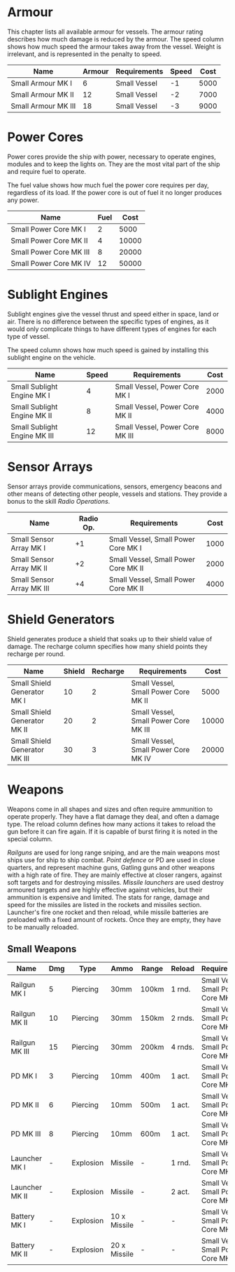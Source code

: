 # Armour

This chapter lists all available armour for vessels. The armour rating describes
how much damage is reduced by the armour. The speed column shows how much speed
the armour takes away from the vessel. Weight is irrelevant, and is represented
in the penalty to speed.

| Name                | Armour    | Requirements         |  Speed   |  Cost
|---------------------|-----------|----------------------|----------|---------
| Small Armour MK I   | 6         | Small Vessel         | -1       | 5000
| Small Armour MK II  | 12        | Small Vessel         | -2       | 7000
| Small Armour MK III | 18        | Small Vessel         | -3       | 9000

# Power Cores

Power cores provide the ship with power, necessary to operate engines, modules
and to keep the lights on. They are the most vital part of the ship and require
fuel to operate.

The fuel value shows how much fuel the power core requires per day, regardless
of its load. If the power core is out of fuel it no longer produces any power.

| Name                    | Fuel  | Cost
|-------------------------|-------|--------
| Small Power Core MK I   | 2     |  5000
| Small Power Core MK II  | 4     | 10000
| Small Power Core MK III | 8     | 20000
| Small Power Core MK IV  | 12    | 50000

# Sublight Engines

Sublight engines give the vessel thrust and speed either in space, land or air.
There is no difference between the specific types of engines, as it would only
complicate things to have different types of engines for each type of vessel.

The speed column shows how much speed is gained by installing this sublight
engine on the vehicle.

| Name                         | Speed | Requirements                       | Cost
|------------------------------|-------|----------------------------------- |-----
| Small Sublight Engine MK I   | 4     | Small Vessel, Power Core MK I      | 2000
| Small Sublight Engine MK II  | 8     | Small Vessel, Power Core MK II     | 4000
| Small Sublight Engine MK III | 12    | Small Vessel, Power Core MK III    | 8000

# Sensor Arrays

Sensor arrays provide communications, sensors, emergency beacons and other means
of detecting other people, vessels and stations. They provide a bonus to the
skill _Radio Operations_.

| Name                      | Radio Op. | Requirements                          | Cost
|---------------------------|-----------|-------------------------------------- |-----
| Small Sensor Array MK I   | +1        | Small Vessel, Small Power Core MK I   | 1000
| Small Sensor Array MK II  | +2        | Small Vessel, Small Power Core MK II  | 2000
| Small Sensor Array MK III | +4        | Small Vessel, Small Power Core MK II  | 4000

# Shield Generators

Shield generates produce a shield that soaks up to their shield value of damage.
The recharge column specifies how many shield points they recharge per round.

| Name                          | Shield | Recharge | Requirements                          | Cost
|-------------------------------|--------|----------|---------------------------------------|-----
| Small Shield Generator MK I   | 10     | 2        | Small Vessel, Small Power Core MK II  |  5000
| Small Shield Generator MK II  | 20     | 2        | Small Vessel, Small Power Core MK III | 10000
| Small Shield Generator MK III | 30     | 3        | Small Vessel, Small Power Core MK IV  | 20000

# Weapons

Weapons come in all shapes and sizes and often require ammunition to operate
properly. They have a flat damage they deal, and often a damage type. The reload
column defines how many actions it takes to reload the gun before it can fire
again. If it is capable of burst firing it is noted in the special column.

_Railguns_ are used for long range sniping, and are the main weapons most ships
use for ship to ship combat. _Point defence_ or PD are used in close quarters,
and represent machine guns, Gatling guns and other weapons with a high rate of
fire. They are mainly effective at closer rangers, against soft targets and
for destroying missiles. _Missile launchers_ are used destroy armoured targets
and are highly effective against vehicles, but their ammunition is expensive
and limited. The stats for range, damage and speed for the missiles are listed
in the rockets and missiles section. Launcher's fire one rocket and then reload,
while missile batteries are preloaded with a fixed amount of rockets. Once they
are empty, they have to be manually reloaded.

## Small Weapons

| Name            | Dmg | Type      | Ammo    | Range  | Reload | Requirements                          | Special  | Cost
|-----------------|---- |-----------|---------|--------|--------|---------------------------------------|----------|------
| Railgun MK I    | 5   | Piercing  | 30mm    | 100km  | 1 rnd. | Small Vessel, Small Power Core MK I   |          |  2000
| Railgun MK II   | 10  | Piercing  | 30mm    | 150km  | 2 rnds.| Small Vessel, Small Power Core MK II  |          |  4000
| Railgun MK III  | 15  | Piercing  | 30mm    | 200km  | 4 rnds.| Small Vessel, Small Power Core MK III |          | 10000
| PD MK I         | 3   | Piercing  | 10mm    | 400m   | 1 act. | Small Vessel, Small Power Core MK I   | 10 Burst |  1000
| PD MK II        | 6   | Piercing  | 10mm    | 500m   | 1 act. | Small Vessel, Small Power Core MK II  | 10 Burst |  4000
| PD MK III       | 8   | Piercing  | 10mm    | 600m   | 1 act. | Small Vessel, Small Power Core MK III | 15 Burst |  6000
| Launcher MK I   | -   | Explosion | Missile | -      | 1 rnd. | Small Vessel, Small Power Core MK I   |          |  5000
| Launcher MK II  | -   | Explosion | Missile | -      | 2 act. | Small Vessel, Small Power Core MK II  |          | 10000
| Battery MK I    | -   | Explosion | 10 x Missile | - | -      | Small Vessel, Small Power Core MK I   | No reload|  6000
| Battery MK II   | -   | Explosion | 20 x Missile | - | -      | Small Vessel, Small Power Core MK II  | No reload| 12000
